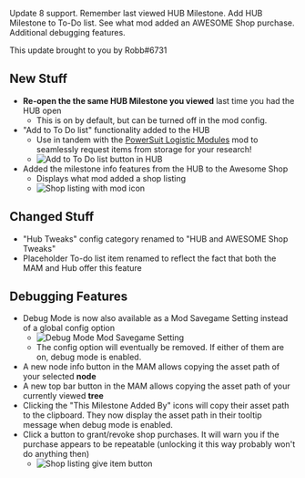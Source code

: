 Update 8 support. Remember last viewed HUB Milestone. Add HUB Milestone to To-Do list. See what mod added an AWESOME Shop purchase. Additional debugging features.




This update brought to you by Robb#6731

## New Stuff

- **Re-open the the same HUB Milestone you viewed** last time you had the HUB open
  - This is on by default, but can be turned off in the mod config.
- "Add to To Do list" functionality added to the HUB
  - Use in tandem with the [PowerSuit Logistic Modules](https://ficsit.app/mod/AEr7ASfJHWpnhL) mod to seamlessly request items from storage for your research!
  - ![Add to To Do list button in HUB](https://i.imgur.com/812Ni9U.jpeg)
- Added the milestone info features from the HUB to the Awesome Shop
  - Displays what mod added a shop listing
  - ![Shop listing with mod icon](https://i.imgur.com/AEV5Ya2.png)

## Changed Stuff

- "Hub Tweaks" config category renamed to "HUB and AWESOME Shop Tweaks"
- Placeholder To-do list item renamed to reflect the fact that both the MAM and Hub offer this feature

## Debugging Features

- Debug Mode is now also available as a Mod Savegame Setting instead of a global config option
  - ![Debug Mode Mod Savegame Setting](https://i.imgur.com/olH0tfM.png)
  - The config option will eventually be removed. If either of them are on, debug mode is enabled.
- A new node info button in the MAM allows copying the asset path of your selected **node**
- A new top bar button in the MAM allows copying the asset path of your currently viewed **tree**
- Clicking the "This Milestone Added By" icons will copy their asset path to the clipboard. They now display the asset path in their tooltip message when debug mode is enabled.
- Click a button to grant/revoke shop purchases. It will warn you if the purchase appears to be repeatable (unlocking it this way probably won't do anything then)
  - ![Shop listing give item button](https://i.imgur.com/W7q5U3n.png)
